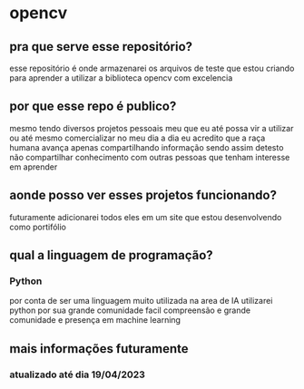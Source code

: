 # opencv

## pra que serve esse repositório?
esse repositório é onde armazenarei os arquivos de teste que estou criando para aprender a utilizar a biblioteca opencv com excelencia

## por que esse repo é publico?
mesmo tendo diversos projetos pessoais meu que eu até possa vir a utilizar ou até mesmo comercializar no meu dia a dia eu acredito que a raça humana avança apenas compartilhando informação sendo assim detesto não compartilhar conhecimento com outras pessoas que tenham interesse em aprender


## aonde posso ver esses projetos funcionando?
futuramente adicionarei todos eles em um site que estou desenvolvendo como portifólio

## qual a linguagem de programação?

### Python
por conta de ser uma linguagem muito utilizada na area de IA utilizarei python por sua grande comunidade facil compreensão e grande comunidade e presença em machine learning


## mais informações futuramente
### atualizado até dia 19/04/2023